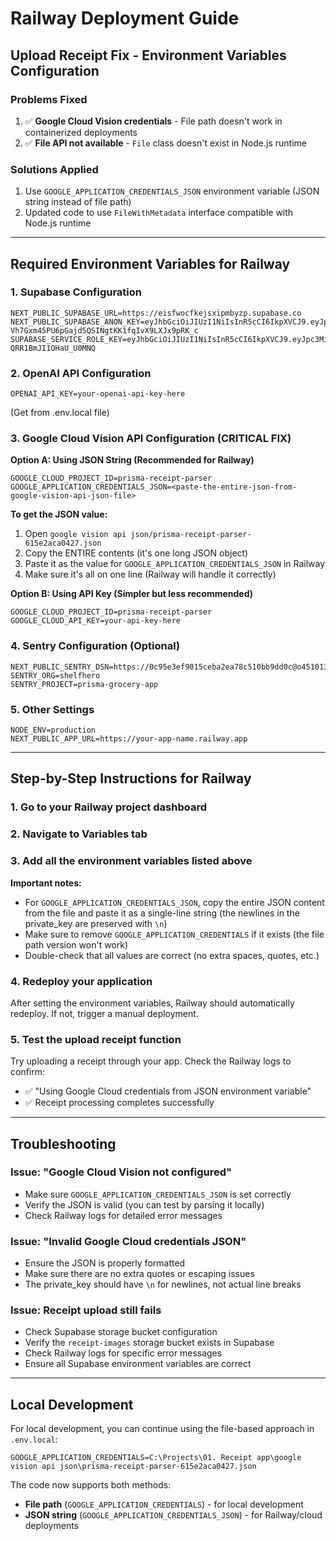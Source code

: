 # Railway Deployment Guide

## Upload Receipt Fix - Environment Variables Configuration

### Problems Fixed
1. ✅ **Google Cloud Vision credentials** - File path doesn't work in containerized deployments
2. ✅ **File API not available** - `File` class doesn't exist in Node.js runtime

### Solutions Applied
1. Use `GOOGLE_APPLICATION_CREDENTIALS_JSON` environment variable (JSON string instead of file path)
2. Updated code to use `FileWithMetadata` interface compatible with Node.js runtime

---

## Required Environment Variables for Railway

### 1. Supabase Configuration
```
NEXT_PUBLIC_SUPABASE_URL=https://eisfwocfkejsxipmbyzp.supabase.co
NEXT_PUBLIC_SUPABASE_ANON_KEY=eyJhbGciOiJIUzI1NiIsInR5cCI6IkpXVCJ9.eyJpc3MiOiJzdXBhYmFzZSIsInJlZiI6ImVpc2Z3b2Nma2Vqc3hpcG1ieXpwIiwicm9sZSI6ImFub24iLCJpYXQiOjE3NTgyOTg0MjQsImV4cCI6MjA3Mzg3NDQyNH0.-Vh7Gxm45PU6pGajd5QSINgtKK1fqIvX9LXJx9pRK_c
SUPABASE_SERVICE_ROLE_KEY=eyJhbGciOiJIUzI1NiIsInR5cCI6IkpXVCJ9.eyJpc3MiOiJzdXBhYmFzZSIsInJlZiI6ImVpc2Z3b2Nma2Vqc3hpcG1ieXpwIiwicm9sZSI6InNlcnZpY2Vfcm9sZSIsImlhdCI6MTc1ODI5ODQyNCwiZXhwIjoyMDczODc0NDI0fQ.Gkxd_S6__EgftarRLenFpkA-QRR1BmJI1OHaU_U0MNQ
```

### 2. OpenAI API Configuration
```
OPENAI_API_KEY=your-openai-api-key-here
```
(Get from .env.local file)

### 3. Google Cloud Vision API Configuration (CRITICAL FIX)

**Option A: Using JSON String (Recommended for Railway)**
```
GOOGLE_CLOUD_PROJECT_ID=prisma-receipt-parser
GOOGLE_APPLICATION_CREDENTIALS_JSON=<paste-the-entire-json-from-google-vision-api-json-file>
```

**To get the JSON value:**
1. Open `google vision api json/prisma-receipt-parser-615e2aca0427.json`
2. Copy the ENTIRE contents (it's one long JSON object)
3. Paste it as the value for `GOOGLE_APPLICATION_CREDENTIALS_JSON` in Railway
4. Make sure it's all on one line (Railway will handle it correctly)

**Option B: Using API Key (Simpler but less recommended)**
```
GOOGLE_CLOUD_PROJECT_ID=prisma-receipt-parser
GOOGLE_CLOUD_API_KEY=your-api-key-here
```

### 4. Sentry Configuration (Optional)
```
NEXT_PUBLIC_SENTRY_DSN=https://0c95e3ef9015ceba2ea78c510bb9dd0c@o4510135878418432.ingest.de.sentry.io/4510135893229648
SENTRY_ORG=shelfhero
SENTRY_PROJECT=prisma-grocery-app
```

### 5. Other Settings
```
NODE_ENV=production
NEXT_PUBLIC_APP_URL=https://your-app-name.railway.app
```

---

## Step-by-Step Instructions for Railway

### 1. Go to your Railway project dashboard

### 2. Navigate to Variables tab

### 3. Add all the environment variables listed above

**Important notes:**
- For `GOOGLE_APPLICATION_CREDENTIALS_JSON`, copy the entire JSON content from the file and paste it as a single-line string (the newlines in the private_key are preserved with `\n`)
- Make sure to remove `GOOGLE_APPLICATION_CREDENTIALS` if it exists (the file path version won't work)
- Double-check that all values are correct (no extra spaces, quotes, etc.)

### 4. Redeploy your application

After setting the environment variables, Railway should automatically redeploy. If not, trigger a manual deployment.

### 5. Test the upload receipt function

Try uploading a receipt through your app. Check the Railway logs to confirm:
- ✅ "Using Google Cloud credentials from JSON environment variable"
- ✅ Receipt processing completes successfully

---

## Troubleshooting

### Issue: "Google Cloud Vision not configured"
- Make sure `GOOGLE_APPLICATION_CREDENTIALS_JSON` is set correctly
- Verify the JSON is valid (you can test by parsing it locally)
- Check Railway logs for detailed error messages

### Issue: "Invalid Google Cloud credentials JSON"
- Ensure the JSON is properly formatted
- Make sure there are no extra quotes or escaping issues
- The private_key should have `\n` for newlines, not actual line breaks

### Issue: Receipt upload still fails
- Check Supabase storage bucket configuration
- Verify the `receipt-images` storage bucket exists in Supabase
- Check Railway logs for specific error messages
- Ensure all Supabase environment variables are correct

---

## Local Development

For local development, you can continue using the file-based approach in `.env.local`:

```
GOOGLE_APPLICATION_CREDENTIALS=C:\Projects\01. Receipt app\google vision api json\prisma-receipt-parser-615e2aca0427.json
```

The code now supports both methods:
- **File path** (`GOOGLE_APPLICATION_CREDENTIALS`) - for local development
- **JSON string** (`GOOGLE_APPLICATION_CREDENTIALS_JSON`) - for Railway/cloud deployments
